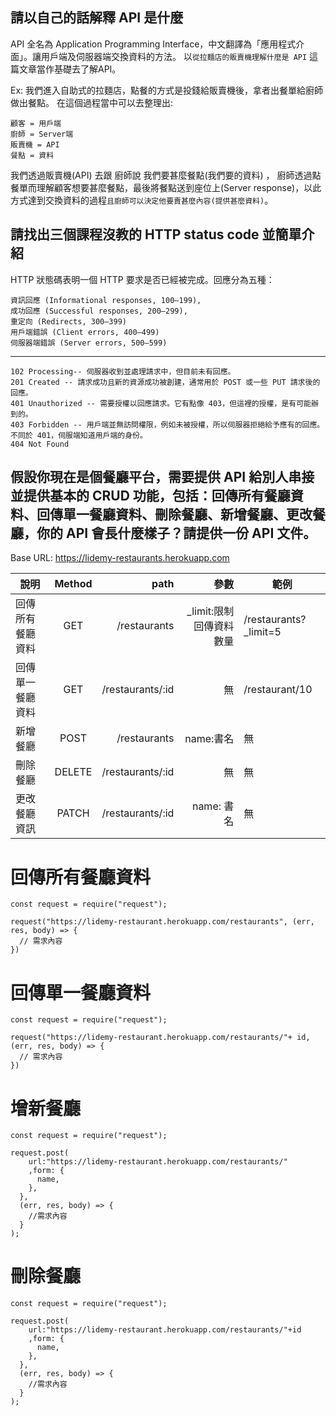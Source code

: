## 請以自己的話解釋 API 是什麼
API 全名為 Application Programming Interface，中文翻譯為「應用程式介面」。讓用戶端及伺服器端交換資料的方法。
以`從拉麵店的販賣機理解什麼是 API` 這篇文章當作基礎去了解API。

Ex:
我們進入自助式的拉麵店，點餐的方式是投錢給販賣機後，拿者出餐單給廚師做出餐點。
在這個過程當中可以去整理出:

    顧客 = 用戶端
    廚師 = Server端
    販賣機 = API
    餐點 = 資料

我們透過販賣機(API) 去跟 廚師說 我們要甚麼餐點(我們要的資料) ， 廚師透過點餐單而理解顧客想要甚麼餐點，最後將餐點送到座位上(Server response)，以此方式達到交換資料的過程`且廚師可以決定他要賣甚麼內容(提供甚麼資料)`。
## 請找出三個課程沒教的 HTTP status code 並簡單介紹
HTTP 狀態碼表明一個 HTTP 要求是否已經被完成。回應分為五種：

    資訊回應 (Informational responses, 100–199),
    成功回應 (Successful responses, 200–299),
    重定向 (Redirects, 300–399)
    用戶端錯誤 (Client errors, 400–499)
    伺服器端錯誤 (Server errors, 500–599)
---
    102 Processing-- 伺服器收到並處理請求中，但目前未有回應。
    201 Created -- 請求成功且新的資源成功被創建，通常用於 POST 或一些 PUT 請求後的回應。
    401 Unauthorized -- 需要授權以回應請求。它有點像 403，但這裡的授權，是有可能辦到的。
    403 Forbidden -- 用戶端並無訪問權限，例如未被授權，所以伺服器拒絕給予應有的回應。不同於 401，伺服端知道用戶端的身份。
    404 Not Found

## 假設你現在是個餐廳平台，需要提供 API 給別人串接並提供基本的 CRUD 功能，包括：回傳所有餐廳資料、回傳單一餐廳資料、刪除餐廳、新增餐廳、更改餐廳，你的 API 會長什麼樣子？請提供一份 API 文件。
Base URL: https://lidemy-restaurants.herokuapp.com

說明          | Method | path | 參數 | 範例
--------------|:-----:|-----:| ----:|------------------------
|回傳所有餐廳資料|GET	|/restaurants       |_limit:限制回傳資料數量|   /restaurants?_limit=5|
|回傳單一餐廳資料|GET	|/restaurants/:id	|無                   |          /restaurant/10|
|新增餐廳	|POST	|/restaurants          |name:書名            |                         無|
|刪除餐廳	|DELETE	|/restaurants/:id      |無                   |                          無|
|更改餐廳資訊|PATCH  |/restaurants/:id      |name: 書名	          |                            無|

# 回傳所有餐廳資料
```
const request = require("request");

request("https://lidemy-restaurant.herokuapp.com/restaurants", (err, res, body) => {
  // 需求內容
})
```
# 回傳單一餐廳資料
```
const request = require("request");

request("https://lidemy-restaurant.herokuapp.com/restaurants/"+ id, (err, res, body) => {
  // 需求內容
})
```
# 增新餐廳
```
const request = require("request");

request.post(
    url:"https://lidemy-restaurant.herokuapp.com/restaurants/"
    ,form: {
      name, 
    },
  },
  (err, res, body) => {
    //需求內容
  }
);
```
# 刪除餐廳
```
const request = require("request");

request.post(
    url:"https://lidemy-restaurant.herokuapp.com/restaurants/"+id
    ,form: {
      name, 
    },
  },
  (err, res, body) => {
    //需求內容
  }
);
```